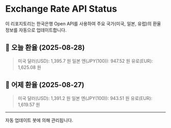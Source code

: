 
# Exchange Rate API Status

이 리포지토리는 한국은행 Open API를 사용하여 주요 국가(미국, 일본, 유럽)의 환율 정보를 자동으로 업데이트합니다.

## 📅 오늘 환율 (2025-08-28)
> 미국 달러(USD): 1,395.7 원
> 일본 엔(JPY(100)): 947.52 원
> 유로(EUR): 1,625.08 원

## 📅 어제 환율 (2025-08-27)
> 미국 달러(USD): 1,391.2 원
> 일본 엔(JPY(100)): 943.51 원
> 유로(EUR): 1,619.57 원

---
자동 업데이트 봇에 의해 관리됩니다.
